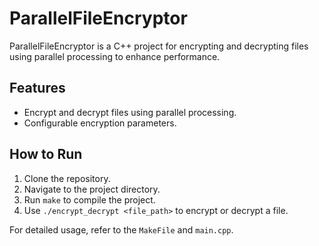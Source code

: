 # ParallelFileEncryptor

ParallelFileEncryptor is a C++ project for encrypting and decrypting files using parallel processing to enhance performance.
## Features
- Encrypt and decrypt files using parallel processing.
- Configurable encryption parameters.


## How to Run
1. Clone the repository.
2. Navigate to the project directory.
3. Run `make` to compile the project.
4. Use `./encrypt_decrypt <file_path>` to encrypt or decrypt a file.

For detailed usage, refer to the `MakeFile` and `main.cpp`.
